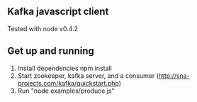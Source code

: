 Kafka javascript client
-----------------------
Tested with node v0.4.2

Get up and running
------------------
1. Install dependencies
	npm install
2. Start zookeeper, kafka server, and a consumer (http://sna-projects.com/kafka/quickstart.php)
3. Run "node examples/produce.js"

